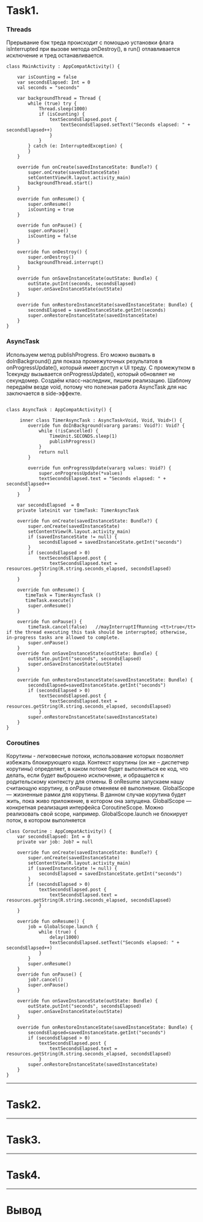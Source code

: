 # Task1. 
### Threads
Прерывание бэк треда происходит с помощью установки флага isInterrupted при вызове метода onDestroy(), в run() отлавливается исключение и тред останавливается.

```
class MainActivity : AppCompatActivity() {

    var isCounting = false
    var secondsElapsed: Int = 0
    val seconds = "seconds"

    var backgroundThread = Thread {
        while (true) try {
            Thread.sleep(1000)
            if (isCounting) {
                textSecondsElapsed.post {
                    textSecondsElapsed.setText("Seconds elapsed: " + secondsElapsed++)
                }
            }
        } catch (e: InterruptedException) {
        }
    }

    override fun onCreate(savedInstanceState: Bundle?) {
        super.onCreate(savedInstanceState)
        setContentView(R.layout.activity_main)
        backgroundThread.start()
    }

    override fun onResume() {
        super.onResume()
        isCounting = true
    }

    override fun onPause() {
        super.onPause()
        isCounting = false
    }

    override fun onDestroy() {
        super.onDestroy()
        backgroundThread.interrupt()
    }

    override fun onSaveInstanceState(outState: Bundle) {
        outState.putInt(seconds, secondsElapsed)
        super.onSaveInstanceState(outState)
    }

    override fun onRestoreInstanceState(savedInstanceState: Bundle) {
        secondsElapsed = savedInstanceState.getInt(seconds)
        super.onRestoreInstanceState(savedInstanceState)
    }
}
```
### AsyncTask
Используем метод publishProgress. Его можно вызвать в doInBackground() для показа промежуточных результатов в onProgressUpdate(), который имеет доступ к UI треду. С промежутком в 1секунду вызывается onProgressUpdate(), который обновляет не секундомер.
Создаём класс-наследник, пишем реализацию. Шаблону передаём везде void, потому что полезная работа AsyncTask для нас заключается в side-эффекте.

```

class AsyncTask : AppCompatActivity() {

     inner class TimerAsyncTask : AsyncTask<Void, Void, Void>() {
        override fun doInBackground(vararg params: Void?): Void? {
            while (!isCancelled) {
                TimeUnit.SECONDS.sleep(1)
                publishProgress()
            }
            return null
        }

        override fun onProgressUpdate(vararg values: Void?) {
            super.onProgressUpdate(*values)
            textSecondsElapsed.text = "Seconds elapsed: " + secondsElapsed++
        }
    }

    var secondsElapsed  = 0
    private lateinit var timeTask: TimerAsyncTask

    override fun onCreate(savedInstanceState: Bundle?) {
        super.onCreate(savedInstanceState)
        setContentView(R.layout.activity_main)
        if (savedInstanceState != null) {
            secondsElapsed = savedInstanceState.getInt("seconds")
        }
        if (secondsElapsed > 0)
            textSecondsElapsed.post {
                textSecondsElapsed.text = resources.getString(R.string.seconds_elapsed, secondsElapsed)
            }
    }

    override fun onResume() {
       timeTask = TimerAsyncTask ()
       timeTask.execute()
        super.onResume()
    }

    override fun onPause() {
        timeTask.cancel(false)   //mayInterruptIfRunning <tt>true</tt> if the thread executing this task should be interrupted; otherwise, in-progress tasks are allowed to complete.
        super.onPause()
    }
    override fun onSaveInstanceState(outState: Bundle) {
        outState.putInt("seconds", secondsElapsed)
        super.onSaveInstanceState(outState)
    }

    override fun onRestoreInstanceState(savedInstanceState: Bundle) {
        secondsElapsed=savedInstanceState.getInt("seconds")
        if (secondsElapsed > 0)
            textSecondsElapsed.post {
                textSecondsElapsed.text = resources.getString(R.string.seconds_elapsed, secondsElapsed)
            }
        super.onRestoreInstanceState(savedInstanceState)
    }
}
```

### Coroutines
Корутины - легковесные потоки, использование которых позволяет избежать блокирующего кода.
Контекст корутины (он же – диспетчер корутины) определяет, в каком потоке будет выполняться ее код, что делать, если будет выброшено исключение, и обращается к родительскому контексту для отмены.
В onResume запускаем нашу считающую корутину, в onPause отменяем её выполнение.
GlobalScope — жизненные рамки для корутины. В данном случае корутина будет жить, пока живо приложение, в котором она запущена. GlobalScope — конкретная реализация интерфейса CoroutineScope. Можно реализовать свой scope, например. GlobalScope.launch не блокирует поток, в котором выполняется

```
class Coroutine : AppCompatActivity() {
    var secondsElapsed: Int = 0
    private var job: Job? = null

    override fun onCreate(savedInstanceState: Bundle?) {
        super.onCreate(savedInstanceState)
        setContentView(R.layout.activity_main)
        if (savedInstanceState != null) {
            secondsElapsed = savedInstanceState.getInt("seconds")
        }
        if (secondsElapsed > 0)
            textSecondsElapsed.post {
                textSecondsElapsed.text = resources.getString(R.string.seconds_elapsed, secondsElapsed)
            }
    }

    override fun onResume() {
        job = GlobalScope.launch {
            while (true) {
                delay(1000)
                textSecondsElapsed.setText("Seconds elapsed: " + secondsElapsed++)
            }
        }
        super.onResume()
    }
    override fun onPause() {
        job?.cancel()
        super.onPause()
    }

    override fun onSaveInstanceState(outState: Bundle) {
        outState.putInt("seconds", secondsElapsed)
        super.onSaveInstanceState(outState)
    }

    override fun onRestoreInstanceState(savedInstanceState: Bundle) {
        secondsElapsed=savedInstanceState.getInt("seconds")
        if (secondsElapsed > 0)
            textSecondsElapsed.post {
                textSecondsElapsed.text = resources.getString(R.string.seconds_elapsed, secondsElapsed)
            }
        super.onRestoreInstanceState(savedInstanceState)
    }
}
```

---
# Task2.

---
# Task3.

---
# Task4.

---
# Вывод
